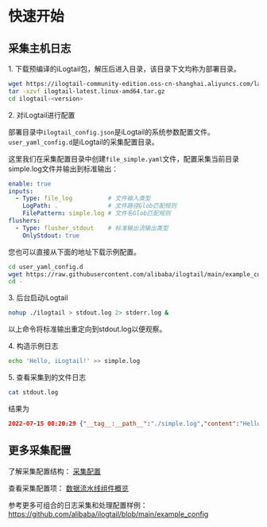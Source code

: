 # 快速开始

## 采集主机日志

1\. 下载预编译的iLogtail包，解压后进入目录，该目录下文均称为部署目录。

```bash
wget https://ilogtail-community-edition.oss-cn-shanghai.aliyuncs.com/latest/ilogtail-latest.linux-amd64.tar.gz
tar -xzvf ilogtail-latest.linux-amd64.tar.gz
cd ilogtail-<version>
```

2\. 对iLogtail进行配置

部署目录中`ilogtail_config.json`是iLogtail的系统参数配置文件。`user_yaml_config.d`是iLogtail的采集配置目录。

这里我们在采集配置目录中创建`file_simple.yaml`文件，配置采集当前目录simple.log文件并输出到标准输出：

```yaml
enable: true
inputs:
  - Type: file_log          # 文件输入类型
    LogPath: .              # 文件路径Glob匹配规则
    FilePattern: simple.log # 文件名Glob匹配规则
flushers:
  - Type: flusher_stdout    # 标准输出流输出类型
    OnlyStdout: true
```

您也可以直接从下面的地址下载示例配置。

```bash
cd user_yaml_config.d
wget https://raw.githubusercontent.com/alibaba/ilogtail/main/example_config/quick_start/user_yaml_config.d/file_simple.yaml
cd -
```

3\. 后台启动iLogtail

```bash
nohup ./ilogtail > stdout.log 2> stderr.log &
```

以上命令将标准输出重定向到stdout.log以便观察。

4\. 构造示例日志

```bash
echo 'Hello, iLogtail!' >> simple.log
```

5\. 查看采集到的文件日志

```bash
cat stdout.log
```

结果为

```json
2022-07-15 00:20:29 {"__tag__:__path__":"./simple.log","content":"Hello, iLogtail!","__time__":"1657815627"}
```

## 更多采集配置

了解采集配置结构：
[采集配置](../configuration/collection-config.md)

查看采集配置项：
[数据流水线组件概览](../data-pipeline/overview.md)

参考更多可组合的日志采集和处理配置样例：
<https://github.com/alibaba/ilogtail/blob/main/example_config>
